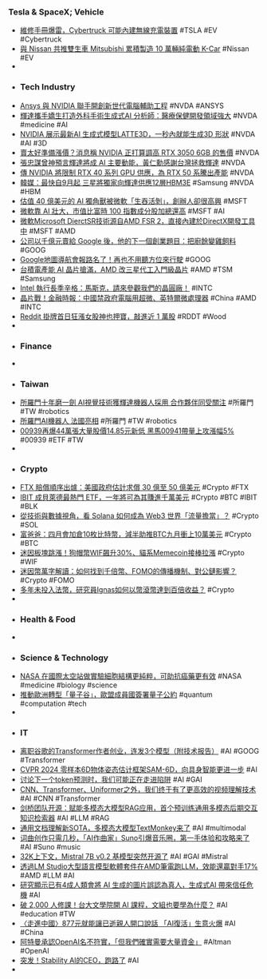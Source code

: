 ### Tesla & SpaceX; Vehicle
- [維修手冊爆雷，Cybertruck 可能內建無線充電裝置](https://technews.tw/2024/03/25/cybertruck-wireless-charging/) #TSLA #EV #Cybertruck
- [與 Nissan 共推雙生車 Mitsubishi 累積製造 10 萬輛純電動 K-Car](https://www.7car.tw/articles/read/101785) #Nissan #EV
-
- ### Tech Industry
- [Ansys 與 NVIDIA 聯手開創新世代電腦輔助工程](https://finance.technews.tw/2024/03/24/ansys-and-nvidia-team-up-to-create-a-new-generation-of-computer-aided-engineering/) #NVDA #ANSYS
- [輝達攜手嬌生打造外科手術生成式AI 分析師：醫療保健開發領域強大](https://tw.news.yahoo.com/輝達攜手嬌生打造外科手術生成式ai-分析師-醫療保健開發領域強大-075445731.html) #NVDA #medicine #AI
- [NVIDIA 展示最新AI 生成式模型LATTE3D，一秒內就能生成3D 形狀](https://unikoshardware.com/2024/03/nvidia-ai-model-latte3d-pr.html) #NVDA #AI #3D
- [賣太好準備漲價？消息稱 NVIDIA 正打算調高 RTX 3050 6GB 的售價](https://www.kocpc.com.tw/archives/540003) #NVDA
- [張忠謀曾神預言輝達將成 AI 主要動能，黃仁勳感謝台灣拯救輝達](https://finance.technews.tw/2024/03/24/jensen-huang-thanks-taiwan-for-saving-nvidia/) #NVDA
- [傳 NVIDIA 將限制 RTX 40 系列 GPU 供應，為 RTX 50 系騰出產能](https://news.xfastest.com/nvidia/138434/nvidia-rtx4000-rtx5000/) #NVDA
- [韓媒：最快自9月起 三星將獨家向輝達供應12層HBM3E](https://news.cnyes.com/news/id/5502361) #Samsung #NVDA #HBM
- [估值 40 億美元的 AI 獨角獸被微軟「生吞活剝」，創辦人卻很高興](https://finance.technews.tw/2024/03/25/inflection-ai-ceo-mustafa-suleyman-is-happy/) #MSFT
- [微軟靠 AI 壯大，市值比富時 100 指數成分股加總還高](https://finance.technews.tw/2024/03/25/microsoft-ai-market-value-is-in-the-leading-position/) #MSFT #AI
- [微軟Microsoft DierctSR技術源自AMD FSR 2，直接內建於DirectX開發工具中](https://www.4gamers.com.tw/news/detail/63566/microsoft-directsr-is-based-on-and-fsr-2) #MSFT #AMD
- [公司以千億元賣給 Google 後，他的下一個創業題目：把廚餘變雞飼料](https://technews.tw/2024/03/24/nest-co-founder-matt-rogers-new-startup-is-trash/) #GOOG
- [Google地圖導航會報路名了！再也不用聽方位來行駛](https://www.sogi.com.tw/articles/google_maps/6261536) #GOOG
- [台積電產能 AI 晶片搶滿，AMD 改三星代工入門級晶片](https://technews.tw/2024/03/24/amd-switches-to-samsung-oem-for-entry-level-chips/) #AMD #TSM #Samsung
- [Intel 執行長季辛格：馬斯克，請來參觀我們的晶圓廠！](https://www.inside.com.tw/article/34567-intel-ceo-gelsinger-proposes-a-fab-tour-for-elon-musk-could-be-an-attempt-to-win-orders-from-tesla-other-musk-companies) #INTC
- [晶片戰！金融時報：中國禁政府電腦用超微、英特爾微處理器](https://www.wealth.com.tw/articles/0a0abde1-d20d-4865-9d17-5a32d14f8b64) #China #AMD #INTC
- [Reddit 掛牌首日狂漲女股神也押寶，敲進近 1 萬股](https://finance.technews.tw/2024/03/25/cathie-woods-ark-invest-scoops-up-nearly-10000-reddit-shares-in-debut/) #RDDT #Wood
-
- ### Finance
-
- ### Taiwan
- [所羅門十年磨一劍 AI視覺技術獲輝達機器人採用 合作夥伴同受關注](https://news.cnyes.com/news/id/5501451) #所羅門 #TW #robotics
- [所羅門AI機器人 法國亮相](https://www.ctee.com.tw/news/20240325700226-439901) #所羅門 #TW #robotics
- [00939再爆44萬張大量股價14.85元新低 黑馬00941帶量上攻漲幅5%](https://www.wealth.com.tw/articles/475bdc9a-1c31-4cd3-a03c-6373f39aad1d) #00939 #ETF #TW
-
- ### Crypto
- [FTX 賠償順序出爐：美國政府估計求償 30 億至 50 億美元](https://blockcast.it/2024/03/22/u-s-government-claims-against-ftx-estate-expected-to-total-between-3-and-5-billion/) #Crypto #FTX
- [IBIT 成貝萊德最熱門 ETF，一年將可為其賺進千萬美元](https://abmedia.io/ibit-is-blackrocks-famous-etf) #Crypto #BTC #IBIT #BLK
- [從技術與數據視角，看 Solana 如何成為 Web3 世界「流量擔當」？](https://blockcast.it/2024/03/24/solana-making-a-huge-comeback-in-web3-world/) #Crypto #SOL
- [富爸爸：四月會加倉10枚比特幣，減半助推BTC九月衝上10萬美元](https://www.blocktempo.com/robert-kiyosaki-said-he-will-buy-10-more-btc-next-month/) #Crypto #BTC
- [迷因板塊跳漲！狗帽幣WIF飆升30%、貓系Memecoin接棒拉漲](https://www.blocktempo.com/the-memecoin-sector-surged-over-10/) #Crypto #WIF
- [迷因幣萬字解讀：如何找到千倍幣、FOMO的傳播機制、對公鏈影響？](https://www.blocktempo.com/an-in-depth-interpretation-of-meme-coins/) #Crypto #FOMO
- [多年未投入法幣，研究員Ignas如何以幣滾幣達到百倍收益？](https://abmedia.io/5-strategies-to-find-100x-gems) #Crypto
-
- ### Health & Food
-
- ### Science & Technology
- [NASA 在國際太空站做實驗細胞結構更純粹，可助抗癌藥更有效](https://technews.tw/2024/03/25/nasa-health-and-human-services-highlight-cancer-moonshot-progress/) #NASA #medicine #biology #science
- [推動歐洲轉型「量子谷」，歐盟成員國簽署量子公約](https://technews.tw/2024/03/25/eu-leaders-sign-declaration-on-quantum-technologies/) #quantum #computation #tech
-
- ### IT
- [离职谷歌的Transformer作者创业，连发3个模型（附技术报告）](https://www.jiqizhixin.com/articles/2024-03-25-12) #AI #GOOG #Transformer
- [CVPR 2024 零样本6D物体姿态估计框架SAM-6D，向具身智能更进一步](https://www.jiqizhixin.com/articles/2024-03-25-6) #AI
- [讨论下一个token预测时，我们可能正在走进陷阱](https://www.jiqizhixin.com/articles/2024-03-25-11) #AI #GAI
- [CNN、Transformer、Uniformer之外，我们终于有了更高效的视频理解技术](https://www.jiqizhixin.com/articles/2024-03-25-7) #AI #CNN #Transformer
- [剑桥团队开源：赋能多模态大模型RAG应用，首个预训练通用多模态后期交互知识检索器](https://www.jiqizhixin.com/articles/2024-03-25-10) #AI #LLM #RAG
- [通用文档理解新SOTA，多模态大模型TextMonkey来了](https://www.jiqizhixin.com/articles/2024-03-25-9) #AI #multimodal
- [词曲创作只需几秒，「AI作曲家」Suno引爆音乐圈，第一手体验和攻略来了](https://www.jiqizhixin.com/articles/2024-03-25-13) #AI #Suno #music
- [32K上下文，Mistral 7B v0.2 基模型突然开源了](https://www.jiqizhixin.com/articles/2024-03-25-8) #AI #GAI #Mistral
- [透過LM Studio大型語言模型軟體套件在AMD筆電跑LLM，效能還贏對手17%](https://www.techbang.com/posts/114022-amd-ai-llm) #AMD #LLM #AI
- [研究顯示已有4成人類會將 AI 生成的圖片誤認為真人，生成式AI 帶來信任危機](https://www.techbang.com/posts/113738-the-study-found-that-the-average-person-has-difficulty) #AI
- [破 2,000 人修課！台大文學院開 AI 課程，文組也要學為什麼？](https://technews.tw/2024/03/24/art-college-ai-class/) #AI #education #TW
- [〈走進中國〉877元就能讓已逝親人開口說話 「AI復活」生意火爆](https://news.cnyes.com/news/id/5501412) #AI #China
- [阿特曼承認OpenAI名不符實，「但我們確實需要大量資金」](https://www.techbang.com/posts/113936-altman-admits-that-openai-doesnt-live-up-to-its-name-but-we) #Altman #OpenAI
- [突发！Stability AI的CEO，跑路了](https://www.jiqizhixin.com/articles/2024-03-25-5) #AI
-